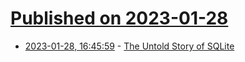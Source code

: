# [Published on 2023-01-28](index.md)

* [2023-01-28, 16:45:59](https://news.ycombinator.com/item?id=34559075) - [The Untold Story of SQLite](https://corecursive.com/066-sqlite-with-richard-hipp/)
